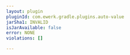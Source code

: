 ```yaml
---
layout: plugin
pluginId: com.ewerk.gradle.plugins.auto-value
jarSha1: INVALID
isJarAvailable: false
error: NONE
violations: []

---
```

